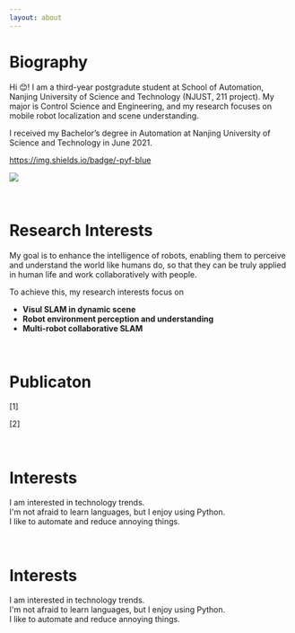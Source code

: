 ```yaml
---
layout: about 
---
```


# Biography
Hi &#128522;! I am a third-year postgradute student at School of Automation, Nanjing University of Science and Technology (NJUST, 211 project).
My major is Control Science and Engineering, and my research focuses on mobile robot localization and scene understanding.

I received my Bachelor’s degree in Automation at Nanjing University of Science and Technology in June 2021.

https://img.shields.io/badge/-pyf-blue

<a href='https://blog.csdn.net/weixin_43198704/article/details/132666618?spm=1001.2014.3001.5502'><img src="https://img.shields.io/badge/-pyf-blue?logo=gitbook&logoColor=white"></a>

<br/>

# Research Interests
My goal is to enhance the intelligence of robots, enabling them to perceive and understand the world like humans do, so that they can be truly applied in human life and work collaboratively with people. 

To achieve this, my research interests focus on
* **Visul SLAM in dynamic scene**
* **Robot environment perception and understanding**
* **Multi-robot collaborative SLAM**

<br/>

# Publicaton
[1] 

[2]

<br/>

# Interests
I am interested in technology trends.  
I'm not afraid to learn languages, but I enjoy using Python.  
I like to automate and reduce annoying things.  

<br/>

# Interests
I am interested in technology trends.  
I'm not afraid to learn languages, but I enjoy using Python.  
I like to automate and reduce annoying things.  
